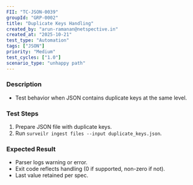 ```yaml
---
FII: "TC-JSON-0039"
groupId: "GRP-0002"
title: "Duplicate Keys Handling"
created_by: "arun-ramanan@netspective.in"
created_at: "2025-10-21"
test_type: "Automation"
tags: ["JSON"]
priority: "Medium"
test_cycles: ["1.0"]
scenario_type: "unhappy path"
---
```


### Description
- Test behavior when JSON contains duplicate keys at the same level.

### Test Steps
1. Prepare JSON file with duplicate keys.  
2. Run `surveilr ingest files --input duplicate_keys.json`.  

### Expected Result
- Parser logs warning or error.  
- Exit code reflects handling (0 if supported, non-zero if not).  
- Last value retained per spec.
